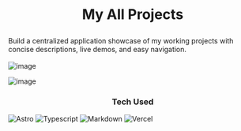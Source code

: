#  <p align="center">My All Projects</p>
Build a centralized application showcase of my working projects with concise descriptions, live demos, and easy navigation.
 </br></br>
![image](https://github.com/Stroller15/my-all-projects/assets/84174011/99dd6fd9-61f2-48c8-a648-7bb2c9ee4eba)

![image](https://github.com/Stroller15/my-all-projects/assets/84174011/b46ebea3-798a-4156-b3c0-1689b6af86fb)

### <p align="center">Tech Used</p>

![Astro](https://img.shields.io/badge/Astro-FF5D01.svg?style=for-the-badge&logo=Astro&logoColor=white)
![Typescript](https://img.shields.io/badge/TypeScript-3178C6.svg?style=for-the-badge&logo=TypeScript&logoColor=white)
![Markdown](https://img.shields.io/badge/Markdown-000000.svg?style=for-the-badge&logo=Markdown&logoColor=white)
![Vercel](https://img.shields.io/badge/Vercel-000000.svg?style=for-the-badge&logo=Vercel&logoColor=white)

